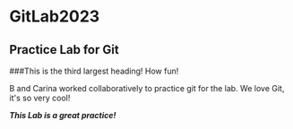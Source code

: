 # GitLab2023

## Practice Lab for Git

###This is the third largest heading! How fun!

B and Carina worked collaboratively to practice git for the lab. We love Git, it's so very cool!

***This Lab is a great practice!***
